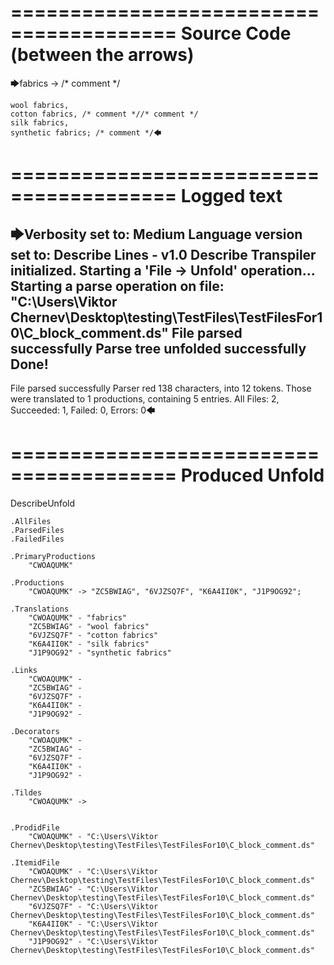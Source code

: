 ========================================
Source Code (between the arrows)
========================================

🡆fabrics -> /* comment */

	wool fabrics,
	cotton fabrics, /* comment *//* comment */
	silk fabrics,
	synthetic fabrics; /* comment */🡄

========================================
Logged text
========================================

🡆Verbosity set to: Medium
Language version set to: Describe Lines - v1.0
Describe Transpiler initialized.
Starting a 'File -> Unfold' operation...
Starting a parse operation on file: "C:\Users\Viktor Chernev\Desktop\testing\TestFiles\TestFilesFor10\C_block_comment.ds"
File parsed successfully
Parse tree unfolded successfully
Done!
------------------------
File parsed successfully
Parser red 138 characters, into 12 tokens.
Those were translated to 1 productions, containing 5 entries.
All Files: 2, Succeeded: 1, Failed: 0, Errors: 0🡄

========================================
Produced Unfold
========================================

DescribeUnfold

    .AllFiles
    .ParsedFiles
    .FailedFiles

    .PrimaryProductions
        "CWOAQUMK" 

    .Productions
        "CWOAQUMK" -> "ZC5BWIAG", "6VJZSQ7F", "K6A4II0K", "J1P9OG92";

    .Translations
        "CWOAQUMK" - "fabrics"
        "ZC5BWIAG" - "wool fabrics"
        "6VJZSQ7F" - "cotton fabrics"
        "K6A4II0K" - "silk fabrics"
        "J1P9OG92" - "synthetic fabrics"

    .Links
        "CWOAQUMK" - 
        "ZC5BWIAG" - 
        "6VJZSQ7F" - 
        "K6A4II0K" - 
        "J1P9OG92" - 

    .Decorators
        "CWOAQUMK" - 
        "ZC5BWIAG" - 
        "6VJZSQ7F" - 
        "K6A4II0K" - 
        "J1P9OG92" - 

    .Tildes
        "CWOAQUMK" -> 


    .ProdidFile
        "CWOAQUMK" - "C:\Users\Viktor Chernev\Desktop\testing\TestFiles\TestFilesFor10\C_block_comment.ds"

    .ItemidFile
        "CWOAQUMK" - "C:\Users\Viktor Chernev\Desktop\testing\TestFiles\TestFilesFor10\C_block_comment.ds"
        "ZC5BWIAG" - "C:\Users\Viktor Chernev\Desktop\testing\TestFiles\TestFilesFor10\C_block_comment.ds"
        "6VJZSQ7F" - "C:\Users\Viktor Chernev\Desktop\testing\TestFiles\TestFilesFor10\C_block_comment.ds"
        "K6A4II0K" - "C:\Users\Viktor Chernev\Desktop\testing\TestFiles\TestFilesFor10\C_block_comment.ds"
        "J1P9OG92" - "C:\Users\Viktor Chernev\Desktop\testing\TestFiles\TestFilesFor10\C_block_comment.ds"


